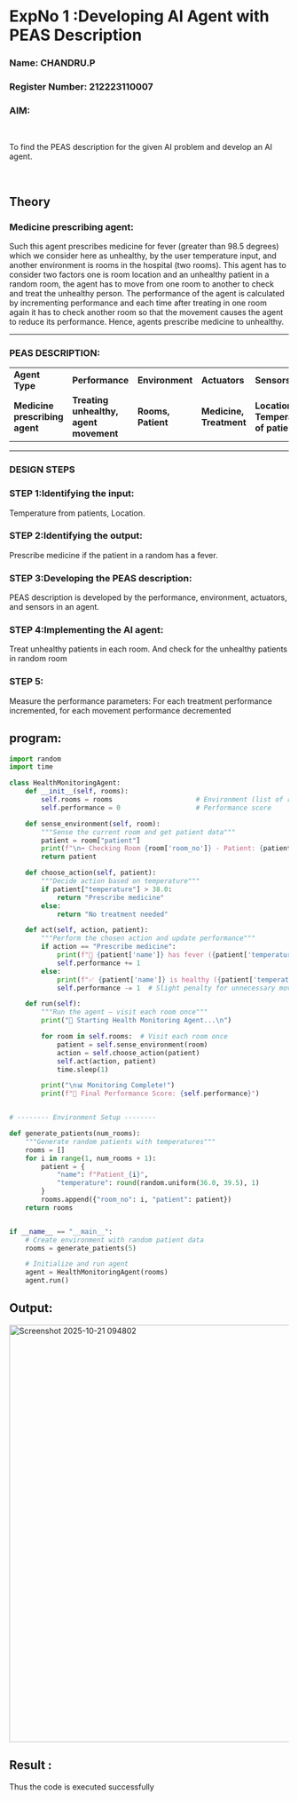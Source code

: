 <h1>ExpNo 1 :Developing AI Agent with PEAS Description</h1>
<h3>Name: CHANDRU.P</h3>
<h3>Register Number: 212223110007 </h3>


<h3>AIM:</h3>
<br>
<p>To find the PEAS description for the given AI problem and develop an AI agent.</p>
<br>
<h2>Theory</h2>
<h3>Medicine prescribing agent:</h3>
<p>Such this agent prescribes medicine for fever (greater than 98.5 degrees) which we consider here as unhealthy, by the user temperature input, and another environment is rooms in the hospital (two rooms). This agent has to consider two factors one is room location and an unhealthy patient in a random room, the agent has to move from one room to another to check and treat the unhealthy person. The performance of the agent is calculated by incrementing performance and each time after treating in one room again it has to check another room so that the movement causes the agent to reduce its performance. Hence, agents prescribe medicine to unhealthy.</p>
<hr>
<h3>PEAS DESCRIPTION:</h3>
<table>
  <tr>
    <td><strong>Agent Type</strong></td>
    <td><strong>Performance</strong></td>
     <td><strong>Environment</strong></td>
    <td><strong>Actuators</strong></td>
    <td><strong>Sensors</strong></td>
  </tr>
    <tr>
    <td><strong>Medicine prescribing agent</strong></td>
    <td><strong>Treating unhealthy, agent movement</strong></td>
     <td><strong>Rooms, Patient</strong></td>
    <td><strong>Medicine, Treatment</strong></td>
    <td><strong>Location, Temperature of patient</strong></td>
  </tr>
</table>
<hr>
<H3>DESIGN STEPS</H3>
<h3>STEP 1:Identifying the input:</h3>
<p>Temperature from patients, Location.</p>
<h3>STEP 2:Identifying the output:</h3>
<p>Prescribe medicine if the patient in a random has a fever.</p>
<h3>STEP 3:Developing the PEAS description:</h3>
<p>PEAS description is developed by the performance, environment, actuators, and sensors in an agent.</p>
<h3>STEP 4:Implementing the AI agent:</h3>
<p>Treat unhealthy patients in each room. And check for the unhealthy patients in random room</p>
<h3>STEP 5:</h3>
<p>Measure the performance parameters: For each treatment performance incremented, for each movement performance decremented</p>

## program:
```python
import random
import time

class HealthMonitoringAgent:
    def __init__(self, rooms):
        self.rooms = rooms                     # Environment (list of rooms with patients)
        self.performance = 0                   # Performance score

    def sense_environment(self, room):
        """Sense the current room and get patient data"""
        patient = room["patient"]
        print(f"\n➡️ Checking Room {room['room_no']} - Patient: {patient['name']}")
        return patient

    def choose_action(self, patient):
        """Decide action based on temperature"""
        if patient["temperature"] > 38.0:
            return "Prescribe medicine"
        else:
            return "No treatment needed"

    def act(self, action, patient):
        """Perform the chosen action and update performance"""
        if action == "Prescribe medicine":
            print(f"💊 {patient['name']} has fever ({patient['temperature']}°C) → Medicine prescribed.")
            self.performance += 1
        else:
            print(f"✅ {patient['name']} is healthy ({patient['temperature']}°C) → No action taken.")
            self.performance -= 1  # Slight penalty for unnecessary movement

    def run(self):
        """Run the agent — visit each room once"""
        print("🏥 Starting Health Monitoring Agent...\n")

        for room in self.rooms:  # Visit each room once
            patient = self.sense_environment(room)
            action = self.choose_action(patient)
            self.act(action, patient)
            time.sleep(1)

        print("\n📊 Monitoring Complete!")
        print(f"🧾 Final Performance Score: {self.performance}")


# -------- Environment Setup --------

def generate_patients(num_rooms):
    """Generate random patients with temperatures"""
    rooms = []
    for i in range(1, num_rooms + 1):
        patient = {
            "name": f"Patient_{i}",
            "temperature": round(random.uniform(36.0, 39.5), 1)
        }
        rooms.append({"room_no": i, "patient": patient})
    return rooms


if __name__ == "__main__":
    # Create environment with random patient data
    rooms = generate_patients(5)

    # Initialize and run agent
    agent = HealthMonitoringAgent(rooms)
    agent.run()

```
## Output:
<img width="841" height="752" alt="Screenshot 2025-10-21 094802" src="https://github.com/user-attachments/assets/3be776e9-c23f-43d0-bdb3-1c503afeeab4" />

## Result :
Thus the code is executed successfully
